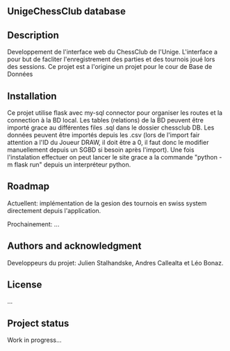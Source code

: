 ## UnigeChessClub database

## Description
Developpement de l'interface web du ChessClub de l'Unige.
L'interface a pour but de facliter l'enregistrement des parties et des tournois joué lors des sessions.
Ce projet est a l'origine un projet pour le cour de Base de Données


## Installation
Ce projet utilise flask avec my-sql connector pour organiser les routes et la connection à la BD local.
Les tables (relations) de la BD peuvent être importé grace au différentes files .sql dans le dossier chessclub DB. Les données peuvent être importés depuis les .csv (lors de l'import fair attention a l'ID du Joueur DRAW, il doit être a 0, il faut donc le modifier manuellement depuis un SGBD si besoin après l'import).
Une fois l'instalation effectuer on peut lancer le site grace a la commande "python -m flask run" depuis un interpréteur python.

## Roadmap
Actuellent: implémentation de la gesion des tournois en swiss system directement depuis l'application.

Prochainement: ...

## Authors and acknowledgment
Developpeurs du projet: Julien Stalhandske, Andres Callealta et Léo Bonaz.

## License
...

## Project status
Work in progress...
